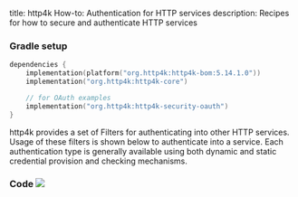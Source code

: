 title: http4k How-to: Authentication for HTTP services
description: Recipes for how to secure and authenticate HTTP services

### Gradle setup

```kotlin
dependencies {
    implementation(platform("org.http4k:http4k-bom:5.14.1.0"))
    implementation("org.http4k:http4k-core")

    // for OAuth examples
    implementation("org.http4k:http4k-security-oauth")
}
```

http4k provides a set of Filters for authenticating into other HTTP services. Usage of these filters is shown below to authenticate into a service. Each authentication type is generally available using both dynamic and static credential provision and checking mechanisms.

### Code [<img class="octocat" src="/img/octocat-32.png"/>](https://github.com/http4k/http4k/blob/master/src/docs/guide/howto/secure_and_auth_http/example.kt)

<script src="https://gist-it.appspot.com/https://github.com/http4k/http4k/blob/master/src/docs/guide/howto/secure_and_auth_http/example.kt"></script>
